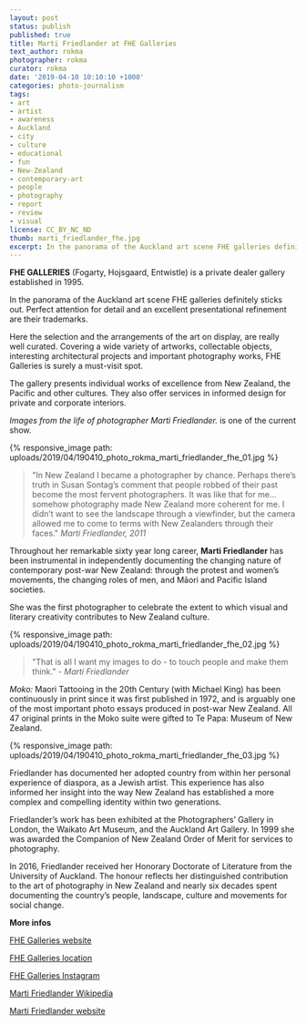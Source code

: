 ```yaml
---
layout: post
status: publish
published: true
title: Marti Friedlander at FHE Galleries
text_author: rokma
photographer: rokma
curator: rokma
date: '2019-04-10 10:10:10 +1000'
categories: photo-journalism
tags:
- art
- artist
- awareness
- Auckland
- city
- culture
- educational
- fun
- New-Zealand
- contemporary-art
- people
- photography
- report
- review
- visual
license: CC_BY_NC_ND
thumb: marti_friedlander_fhe.jpg
excerpt: In the panorama of the Auckland art scene FHE galleries definitely sticks out. Perfect attention for detail and an excellent presentational refinement are their trademarks. Currently showing Images from the life of photographer Marti Friedlander.
---
```


**FHE GALLERIES** (Fogarty, Hojsgaard, Entwistle) is a private dealer gallery established in 1995.

In the panorama of the Auckland art scene FHE galleries definitely sticks out. Perfect attention for detail and an excellent presentational refinement are their trademarks.

Here the selection and the arrangements of the art on display, are really well curated. Covering a wide variety of artworks, collectable objects, interesting architectural projects and important photography works, FHE Galleries is surely a must-visit spot.

The gallery presents individual works of excellence from New Zealand, the Pacific and other cultures. They also offer services in informed design for private and corporate interiors.

 _Images from the life of photographer Marti Friedlander._ is one of the current show.

{% responsive_image path: uploads/2019/04/190410_photo_rokma_marti_friedlander_fhe_01.jpg %}


>"In New Zealand I became a photographer by chance. Perhaps there’s truth in Susan Sontag’s comment that people robbed of their past become the most fervent photographers. It was like that for me… somehow photography made New Zealand more coherent for me. I didn’t want to see the landscape through a viewfinder, but the camera allowed me to come to terms with New Zealanders through their faces." _Marti Friedlander, 2011_

Throughout her remarkable sixty year long career, **Marti Friedlander** has been instrumental in independently documenting the changing nature of contemporary post-war New Zealand: through the protest and women’s movements, the changing roles of men, and Māori and Pacific Island societies.

She was the first photographer to celebrate the extent to which visual and literary creativity contributes to New Zealand culture.

{% responsive_image path: uploads/2019/04/190410_photo_rokma_marti_friedlander_fhe_02.jpg %}

>"That is all I want my images to do - to touch people and make them think." - _Marti Friedlander_

_Moko:_ Maori Tattooing in the 20th Century (with Michael King) has been continuously in print since it was first published in 1972, and is arguably one of the most important photo essays produced in post-war New Zealand. All 47 original prints in the Moko suite were gifted to Te Papa: Museum of New Zealand.

{% responsive_image path: uploads/2019/04/190410_photo_rokma_marti_friedlander_fhe_03.jpg %}


Friedlander has documented her adopted country from within her personal experience of diaspora, as a Jewish artist. This experience has also informed her insight into the way New Zealand has established a more complex and compelling identity within two generations.

Friedlander’s work has been exhibited at the Photographers’ Gallery in London, the Waikato Art Museum, and the Auckland Art Gallery. In 1999 she was awarded the Companion of New Zealand Order of Merit for services to photography.

In 2016, Friedlander received her Honorary Doctorate of Literature from the University of Auckland. The honour reflects her distinguished contribution to the art of photography in New Zealand and nearly six decades spent documenting the country’s people, landscape, culture and movements for social change.





**More infos**

[FHE Galleries website](http://www.fhegalleries.com)

[FHE Galleries location](https://goo.gl/maps/HGAeeEGLv9q)

[FHE Galleries Instagram](https://www.instagram.com/fhegalleries/)

[Marti Friedlander Wikipedia](https://en.wikipedia.org/wiki/Marti_Friedlander)

[Marti Friedlander website](https://martifriedlander.com/)
